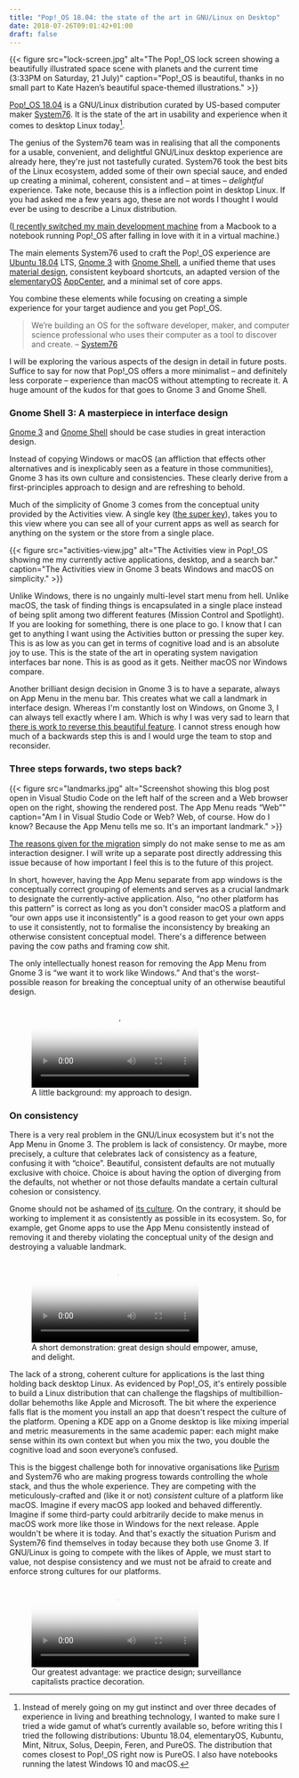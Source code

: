 ```yaml
---
title: "Pop!_OS 18.04: the state of the art in GNU/Linux on Desktop"
date: 2018-07-26T09:01:42+01:00
draft: false
---
```


{{< figure src="lock-screen.jpg" alt="The Pop!_OS lock screen showing a beautifully illustrated space scene with planets and the current time (3:33PM on Saturday, 21 July)" caption="Pop!_OS is beautiful, thanks in no small part to Kate Hazen’s beautiful space-themed illustrations." >}}

[Pop!_OS 18.04](https://system76.com/pop) is a GNU/Linux distribution curated by US-based computer maker [System76](https://system76.com). It is the state of the art in usability and experience when it comes to desktop Linux today[^1].

The genius of the System76 team was in realising that all the components for a usable, convenient, and delightful GNU/Linux desktop experience are already here, they're just not tastefully curated. System76 took the best bits of the Linux ecosystem, added some of their own special sauce, and ended up creating a minimal, coherent, consistent and – at times – _delightful_ experience. Take note, because this is a inflection point in desktop Linux. If you had asked me a few years ago, these are not words I thought I would ever be using to describe a Linux distribution.

([I recently switched my main development machine](https://ar.al/2018/07/16/changes/) from a Macbook to a notebook running Pop!_OS after falling in love with it in a virtual machine.)

The main elements System76 used to craft the Pop!_OS experience are [Ubuntu 18.04](https://arstechnica.com/information-technology/2018/05/ubuntu-18-04-the-return-of-a-familiar-interface-marks-the-best-ubuntu-in-years/) LTS, [Gnome 3](https://www.gnome.org/gnome-3/) with [Gnome Shell](https://wiki.gnome.org/Projects/GnomeShell), a unified theme that uses [material design](https://wiki.gnome.org/Projects/GnomeShell), consistent keyboard shortcuts, an adapted version of the [elementaryOS](https://elementary.io/) [AppCenter](https://github.com/elementary/appcenter), and a minimal set of core apps.

You combine these elements while focusing on creating a simple experience for your target audience and you get Pop!_OS.

> We’re building an OS for the software developer, maker, and computer science professional who uses their computer as a tool to discover and create. – [System76](https://system76.com/pop)

I will be exploring the various aspects of the design in detail in future posts. Suffice to say for now that Pop!_OS offers a more minimalist – and definitely less corporate – experience than macOS without attempting to recreate it. A huge amount of the kudos for that goes to Gnome 3 and Gnome Shell.

### Gnome Shell 3: A masterpiece in interface design

[Gnome 3](https://www.gnome.org/gnome-3/) and [Gnome Shell](https://wiki.gnome.org/Projects/GnomeShell) should be case studies in great interaction design. 

Instead of copying Windows or macOS (an affliction that effects other alternatives and is inexplicably seen as a feature in those communities), Gnome 3 has its own culture and consistencies. These clearly derive from a first-principles approach to design and are refreshing to behold.

Much of the simplicity of Gnome 3 comes from the conceptual unity provided by the Activities view. A single key ([the super key](https://en.wikipedia.org/wiki/Super_key_(keyboard_button))), takes you to this view where you can see all of your current apps as well as search for anything on the system or the store from a single place.

{{< figure src="activities-view.jpg" alt="The Activities view in Pop!_OS showing me my currently active applications, desktop, and a search bar." caption="The Activities view in Gnome 3 beats Windows and macOS on simplicity." >}}

Unlike Windows, there is no ungainly multi-level start menu from hell. Unlike macOS, the task of finding things is encapsulated in a single place instead of being split among two different features (Mission Control and Spotlight). If you are looking for something, there is one place to go. I know that I can get to anything I want using the Activities button or pressing the super key. This is as low as you can get in terms of cognitive load and is an absolute joy to use. This is the state of the art in operating system navigation interfaces bar none. This is as good as it gets. Neither macOS nor Windows compare.

Another brilliant design decision in Gnome 3 is to have a separate, always on App Menu in the menu bar. This creates what we call a landmark in interface design. Whereas I'm constantly lost on Windows, on Gnome 3, I can always tell exactly where I am. Which is why I was very sad to learn that [there is work to reverse this beautiful feature](https://www.omgubuntu.co.uk/2018/06/gnome-app-menu-migration). I cannot stress enough how much of a backwards step this is and I would urge the team to stop and reconsider.

### Three steps forwards, two steps back?

{{< figure src="landmarks.jpg" alt="Screenshot showing this blog post open in Visual Studio Code on the left half of the screen and a Web browser open on the right, showing the rendered post. The App Menu reads “Web”" caption="Am I in Visual Studio Code or Web? Web, of course. How do I know? Because the App Menu tells me so. It's an important landmark." >}}

[The reasons given for the migration](https://wiki.gnome.org/Design/Whiteboards/AppMenuMigration) simply do not make sense to me as am interaction designer. I will write up a separate post directly addressing this issue because of how important I feel this is to the future of this project.

In short, however, having the App Menu separate from app windows is the conceptually correct grouping of elements and serves as a crucial landmark to designate the currently-active application. Also, “no other platform has this pattern” is correct as long as you don't consider macOS a platform and “our own apps use it inconsistently” is a good reason to get your own apps to use it consistently, not to formalise the inconsistency by breaking an otherwise consistent conceptual model. There's a difference between paving the cow paths and framing cow shit. 

The only intellectually honest reason for removing the App Menu from Gnome 3 is “we want it to work like Windows.” And that's the worst-possible reason for breaking the conceptual unity of an otherwise beautiful design.

<figure>
  <video controls src="https://player.vimeo.com/external/133430959.hd.mp4?s=11ab523d76408b6b4cac51a1c3c99c58cdb28fa2&profile_id=119" poster="https://i.vimeocdn.com/video/526512828.jpg?mw=2880&mh=1620&q=70"><a href='https://vimeo.com/133430959'>Video of a talk I gave on experience design at the Thinking Digital conference.</a></video>
  <figcaption>A little background: my approach to design.</figcaption>
</figure>

### On consistency

There is a very real problem in the GNU/Linux ecosystem but it's not the App Menu in Gnome 3. The problem is lack of consistency. Or maybe, more precisely, a culture that celebrates lack of consistency as a feature, confusing it with “choice”. Beautiful, consistent defaults are not mutually exclusive with choice. Choice is about having the option of diverging from the defaults, not whether or not those defaults mandate a certain cultural cohesion or consistency.

Gnome should not be ashamed of [its culture](https://developer.gnome.org/hig/stable/). On the contrary, it should be working to implement it as consistently as possible in its ecosystem. So, for example, get Gnome apps to use the App Menu consistently instead of removing it and thereby violating the conceptual unity of the design and destroying a valuable landmark.

<figure>
  <video controls src='https://player.vimeo.com/external/134835662.hd.mp4?s=6f919dd129fef4231ece40d7c36591c2a9e03357&profile_id=113' poster='https://i.vimeocdn.com/video/528502794.jpg?mw=2880&mh=1620&q=70'><a href='https://vimeo.com/134835662'>Video of a talk I gave on experience design at the Thinking Digital conference.</a></video>
  <figcaption>A short demonstration: great design should empower, amuse, and delight.</figcaption>
</figure>

The lack of a strong, coherent culture for applications is the last thing holding back desktop Linux. As evidenced by Pop!_OS, it's entirely possible to build a Linux distribution that can challenge the flagships of multibillion-dollar behemoths like Apple and Microsoft. The bit where the experience falls flat is the moment you install an app that doesn't respect the culture of the platform. Opening a KDE app on a Gnome desktop is like mixing imperial and metric measurements in the same academic paper: each might make sense within its own context but when you mix the two, you double the cognitive load and soon everyone’s confused.

This is the biggest challenge both for innovative organisations like [Purism](https://puri.sm) and System76 who are making progress towards controlling the whole stack, and thus the whole experience. They are competing with the meticulously-crafted and (like it or not) _consistent_ culture of a platform like macOS. Imagine if every macOS app looked and behaved differently. Imagine if some third-party could arbitrarily decide to make menus in macOS work more like those in Windows for the next release. Apple wouldn't be where it is today. And that's exactly the situation Purism and System76 find themselves in today because they both use Gnome 3. If GNU/Linux is going to compete with the likes of Apple, we must start to value, not despise consistency and we must not be afraid to create and enforce strong cultures for our platforms.

<figure>
  <video controls src="https://player.vimeo.com/external/281704944.hd.mp4?s=232971103213d9def6cc584c0e701202449517d0&profile_id=174" poster="https://i.vimeocdn.com/video/715518313.jpg?mw=1600&mh=899&q=70"><a href='https://vimeo.com/281704944'>Video of a talk I gave on design vs. decoration.</a></video>
  <figcaption>Our greatest advantage: we practice design; surveillance capitalists practice decoration.</figcaption>
</figure>

[^1]: Instead of merely going on my gut instinct and over three decades of experience in living and breathing technology, I wanted to make sure I tried a wide gamut of what’s currently available so, before writing this I tried the following distributions: Ubuntu 18.04, elementaryOS, Kubuntu, Mint, Nitrux, Solus, Deepin, Feren, and PureOS. The distribution that comes closest to Pop!_OS right now is PureOS. I also have notebooks running the latest Windows 10 and macOS.